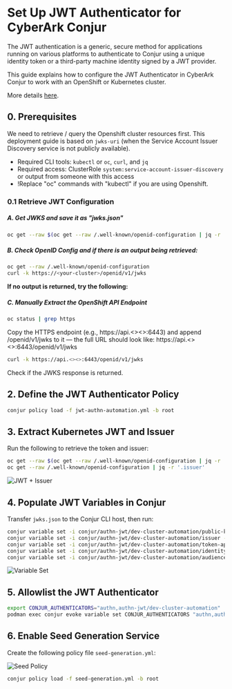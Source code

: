 # Set Up JWT Authenticator for CyberArk Conjur

The JWT authentication is a generic, secure method for applications running on various platforms to authenticate to Conjur using a unique identity token or a third-party machine identity signed by a JWT provider.

This guide explains how to configure the JWT Authenticator in CyberArk Conjur to work with an OpenShift or Kubernetes cluster.

More details [here](https://docs.cyberark.com/conjur-enterprise/latest/en/content/integrations/k8s-ocp/k8s-jwt-authn.htm?tocpath=Integrations%7COpenShift%252FKubernetes%7CAuthenticate%20OpenShift%252FKubernetes%7C_____2). 


## 0. Prerequisites

We need to retrieve / query the Openshift cluster resources first.
This deployment guide is based on `jwks-uri` (when the Service Account Issuer Discovery service is not publicly available).

- Required CLI tools: `kubectl` or `oc`, `curl`, and `jq`
- Required access: ClusterRole `system:service-account-issuer-discovery` or output from someone with this access
- !Replace "oc" commands with "kubectl" if you are using Openshift.


### 0.1 Retrieve JWT Configuration

##### A. Get JWKS and save it as "jwks.json"
```bash
oc get --raw $(oc get --raw /.well-known/openid-configuration | jq -r '.jwks_uri') > jwks.json
```

##### B. Check OpenID Config and if there is an output being retrieved: 
```bash
oc get --raw /.well-known/openid-configuration
curl -k https://<your-cluster>/openid/v1/jwks
```
**If no output is returned, try the following:**

##### C. Manually Extract the OpenShift API Endpoint
```bash
oc status | grep https
```
Copy the HTTPS endpoint (e.g., https://api.<><>:6443) and append /openid/v1/jwks to it — the full URL should look like: https://api.<><>:6443/openid/v1/jwks

```bash
curl -k https://api.<><>:6443/openid/v1/jwks
```
Check if the JWKS response is returned.

## 2. Define the JWT Authenticator Policy

```bash
conjur policy load -f jwt-authn-automation.yml -b root
```

## 3. Extract Kubernetes JWT and Issuer

Run the following to retrieve the token and issuer:

```bash
oc get --raw $(oc get --raw /.well-known/openid-configuration | jq -r '.jwks_uri') > jwks.json
oc get --raw /.well-known/openid-configuration | jq -r '.issuer'
```
![JWT + Issuer](../assets/images/e9556e1d-a377-4733-a8bc-84c44e460dae.png)

## 4. Populate JWT Variables in Conjur

Transfer `jwks.json` to the Conjur CLI host, then run:

```bash
conjur variable set -i conjur/authn-jwt/dev-cluster-automation/public-keys -v '{"type":"jwks", "value":$(cat jwks.json)}'
conjur variable set -i conjur/authn-jwt/dev-cluster-automation/issuer -v https://kubernetes.default.svc
conjur variable set -i conjur/authn-jwt/dev-cluster-automation/token-app-property -v sub
conjur variable set -i conjur/authn-jwt/dev-cluster-automation/identity-path -v app-path
conjur variable set -i conjur/authn-jwt/dev-cluster-automation/audience -v https://conjur.host.name/
```
![Variable Set](../assets/images/324ae71f-b4ff-44ae-9678-3117c37d787c.png)

## 5. Allowlist the JWT Authenticator

```bash
export CONJUR_AUTHENTICATORS="authn,authn-jwt/dev-cluster-automation"
podman exec conjur evoke variable set CONJUR_AUTHENTICATORS "authn,authn-jwt/dev-cluster-automation"
```

## 6. Enable Seed Generation Service

Create the following policy file `seed-generation.yml`:

![Seed Policy](../assets/images/c993f76e-a4cc-4b2a-b2c2-59d918501dab.png)

```bash
conjur policy load -f seed-generation.yml -b root
```
